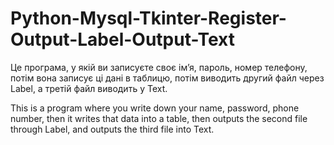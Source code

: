 # Python-Mysql-Tkinter-Register-Output-Label-Output-Text

Це програма, у якій ви записуєте своє ім’я, пароль, номер телефону, потім вона записує ці дані в таблицю,
потім виводить другий файл через Label, а третій файл виводить у Text.


This is a program where you write down your name, password, phone number, then it writes that data into a table,
then outputs the second file through Label, and outputs the third file into Text.
